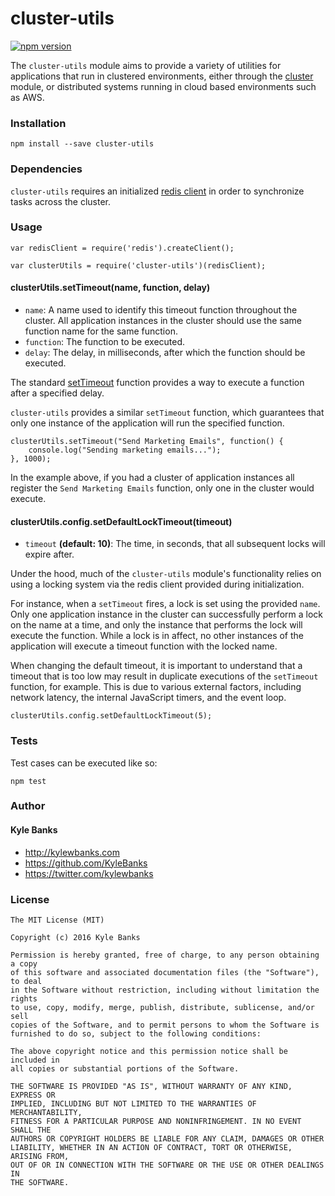 # cluster-utils

[![npm version](https://badge.fury.io/js/cluster-utils.svg)](http://badge.fury.io/js/cluster-utils)

The `cluster-utils` module aims to provide a variety of utilities for applications that run in clustered environments, either through the [cluster](https://nodejs.org/api/cluster.html) module, or distributed systems running in cloud based environments such as AWS.

### Installation

```
npm install --save cluster-utils
```

### Dependencies

`cluster-utils` requires an initialized [redis client](https://github.com/NodeRedis/node_redis) in order to synchronize tasks across the cluster. 

### Usage

```node
var redisClient = require('redis').createClient();

var clusterUtils = require('cluster-utils')(redisClient);
```

#### clusterUtils.setTimeout(name, function, delay)

* `name`: A name used to identify this timeout function throughout the cluster. All application instances in the cluster should use the same function name for the same function.
* `function`: The function to be executed.
* `delay`: The delay, in milliseconds, after which the function should be executed.

The standard [setTimeout](http://www.w3schools.com/jsref/met_win_settimeout.asp) function provides a way to execute a function after a specified delay. 
 
`cluster-utils` provides a similar `setTimeout` function, which guarantees that only one instance of the application will run the specified function. 

```node
clusterUtils.setTimeout("Send Marketing Emails", function() {
    console.log("Sending marketing emails...");
}, 1000); 
```

In the example above, if you had a cluster of application instances all register the `Send Marketing Emails` function, only one in the cluster would execute.

#### clusterUtils.config.setDefaultLockTimeout(timeout)

* `timeout` **(default: 10)**: The time, in seconds, that all subsequent locks will expire after.

Under the hood, much of the `cluster-utils` module's functionality relies on using a locking system via the redis client provided during initialization. 

For instance, when a `setTimeout` fires, a lock is set using the provided `name`. Only one application instance in the cluster can successfully perform a lock on the name at a time, and only the instance that performs the lock will execute the function. While a lock is in affect, no other instances of the application will execute a timeout function with the locked name.

When changing the default timeout, it is important to understand that a timeout that is too low may result in duplicate executions of the `setTimeout` function, for example. This is due to various external factors, including network latency, the internal JavaScript timers, and the event loop. 

```
clusterUtils.config.setDefaultLockTimeout(5);
```

### Tests

Test cases can be executed like so:

```
npm test
```

### Author

#### Kyle Banks
- http://kylewbanks.com
- https://github.com/KyleBanks
- https://twitter.com/kylewbanks

### License
```
The MIT License (MIT)

Copyright (c) 2016 Kyle Banks

Permission is hereby granted, free of charge, to any person obtaining a copy
of this software and associated documentation files (the "Software"), to deal
in the Software without restriction, including without limitation the rights
to use, copy, modify, merge, publish, distribute, sublicense, and/or sell
copies of the Software, and to permit persons to whom the Software is
furnished to do so, subject to the following conditions:

The above copyright notice and this permission notice shall be included in
all copies or substantial portions of the Software.

THE SOFTWARE IS PROVIDED "AS IS", WITHOUT WARRANTY OF ANY KIND, EXPRESS OR
IMPLIED, INCLUDING BUT NOT LIMITED TO THE WARRANTIES OF MERCHANTABILITY,
FITNESS FOR A PARTICULAR PURPOSE AND NONINFRINGEMENT. IN NO EVENT SHALL THE
AUTHORS OR COPYRIGHT HOLDERS BE LIABLE FOR ANY CLAIM, DAMAGES OR OTHER
LIABILITY, WHETHER IN AN ACTION OF CONTRACT, TORT OR OTHERWISE, ARISING FROM,
OUT OF OR IN CONNECTION WITH THE SOFTWARE OR THE USE OR OTHER DEALINGS IN
THE SOFTWARE.
```
